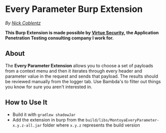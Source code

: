# Every Parameter Burp Extension

_By [Nick Coblentz](https://www.linkedin.com/in/ncoblentz/)_

__This Burp Extension is made possible by [Virtue Security](https://www.virtuesecurity.com), the Application Penetration Testing consulting company I work for.__

## About

The __Every Parameter Extension__ allows you to choose a set of payloads from a context menu and then it iterates through every header and parameter value in the request and sends that payload. The results should be reviewed manually from the logger tab. Use Bambda's to filter out things you know for sure you aren't interested in.

## How to Use It

- Build it with `gradlew shadowJar`
- Add the extension in burp from the `build/libs/MontoyaEveryParameter-x.y.z-all.jar` folder where `x.y.z` represents the build version